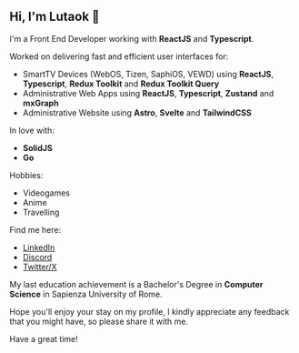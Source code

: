 ## Hi, I'm Lutaok 👋
I'm a Front End Developer working with **ReactJS** and **Typescript**.

Worked on delivering fast and efficient user interfaces for:
- SmartTV Devices (WebOS, Tizen, SaphiOS, VEWD) using **ReactJS**, **Typescript**, **Redux Toolkit** and **Redux Toolkit Query**
- Administrative Web Apps using **ReactJS**, **Typescript**, **Zustand** and **mxGraph**
- Administrative Website using **Astro**, **Svelte** and **TailwindCSS**

In love with:
- **SolidJS**
- **Go**

Hobbies:
- Videogames
- Anime
- Travelling

Find me here:
- [LinkedIn](https://www.linkedin.com/in/lucadigianventura/)
- [Discord](https://discordapp.com/users/lutaok)
- [Twitter/X](https://twitter.com/lutaokdev)

My last education achievement is a Bachelor's Degree in **Computer Science** in Sapienza University of Rome.




Hope you'll enjoy your stay on my profile, I kindly appreciate any feedback that you might have, so please share it with me.

Have a great time!

<!---
lutaok/lutaok is a ✨ special ✨ repository because its `README.md` (this file) appears on your GitHub profile.
You can click the Preview link to take a look at your changes.
--->
